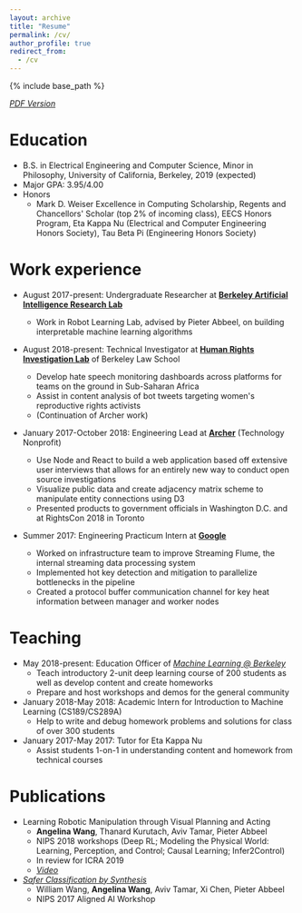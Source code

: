 ```yaml
---
layout: archive
title: "Resume"
permalink: /cv/
author_profile: true
redirect_from:
  - /cv
---
```


{% include base_path %}

[*PDF Version*](http://angelina-wang.github.io/files/resume.pdf)

Education
======
* B.S. in Electrical Engineering and Computer Science, Minor in Philosophy, University of California, Berkeley, 2019 (expected)
* Major GPA: 3.95/4.00
* Honors
  * Mark D. Weiser Excellence in Computing Scholarship, Regents and Chancellors' Scholar (top 2% of incoming class), EECS Honors Program, Eta Kappa Nu (Electrical and Computer Engineering Honors Society), Tau Beta Pi (Engineering Honors Society)

Work experience
======
* August 2017-present: Undergraduate Researcher at [**Berkeley Artificial Intelligence Research Lab**](http://bair.berkeley.edu)
  * Work in Robot Learning Lab, advised by Pieter Abbeel, on building interpretable machine learning algorithms

* August 2018-present: Technical Investigator at [**Human Rights Investigation Lab**](https://www.law.berkeley.edu/research/human-rights-center/programs/technology/human-rights-investigations-lab-internships/) of Berkeley Law School
  * Develop hate speech monitoring dashboards across platforms for teams on the ground in Sub-Saharan Africa
  * Assist in content analysis of bot tweets targeting women's reproductive rights activists
  * (Continuation of Archer work)

* January 2017-October 2018: Engineering Lead at [**Archer**](https://www.archerimpact.com) (Technology Nonprofit)
  * Use Node and React to build a web application based off extensive user interviews that allows for an entirely new way to conduct open source investigations
  * Visualize public data and create adjacency matrix scheme to manipulate entity connections using D3
  * Presented products to government officials in Washington D.C. and at RightsCon 2018 in Toronto

* Summer 2017: Engineering Practicum Intern at [**Google**](https://www.google.com)
  * Worked on infrastructure team to improve Streaming Flume, the internal streaming data processing system
  * Implemented hot key detection and mitigation to parallelize bottlenecks in the pipeline
  * Created a protocol buffer communication channel for key heat information between manager and worker nodes

Teaching
=======
* May 2018-present: Education Officer of [*Machine Learning @ Berkeley*](https://ml.berkeley.edu/)
  * Teach introductory 2-unit deep learning course of 200 students as well as develop content and create homeworks
  * Prepare and host workshops and demos for the general community
* January 2018-May 2018: Academic Intern for Introduction to Machine Learning (CS189/CS289A)
  * Help to write and debug homework problems and solutions for class of over 300 students
* January 2017-May 2017: Tutor for Eta Kappa Nu
  * Assist students 1-on-1 in understanding content and homework from technical courses

<!-- Extracurriculars
=======
* Academic Intern for Introduction to Machine Learning (CS189/CS289A)
* Member of [*Machine Learning @ Berkeley*](https://ml.berkeley.edu/) -->

<!-- 
Skills
======
* Skill 1
* Skill 2
  * Sub-skill 2.1
  * Sub-skill 2.2
  * Sub-skill 2.3
* Skill 3 -->

Publications
======
* Learning Robotic Manipulation through Visual Planning and Acting
  * **Angelina Wang**, Thanard Kurutach, Aviv Tamar, Pieter Abbeel
  * NIPS 2018 workshops (Deep RL; Modeling the Physical World: Learning, Perception, and Control; Causal Learning; Infer2Control)
  * In review for ICRA 2019
  * [*Video*](https://tinyurl.com/visualplanningacting)
* [*Safer Classification by Synthesis*](https://arxiv.org/abs/1711.08534)
  * William Wang, **Angelina Wang**, Aviv Tamar, Xi Chen, Pieter Abbeel
  * NIPS 2017 Aligned AI Workshop

<!--   <ul>{% for post in site.publications %}
    {% include archive-single-cv.html %}
  {% endfor %}</ul> -->
  
<!-- Talks
======
  <ul>{% for post in site.talks %}
    {% include archive-single-talk-cv.html %}
  {% endfor %}</ul>
  
Teaching
======
  <ul>{% for post in site.teaching %}
    {% include archive-single-cv.html %}
  {% endfor %}</ul>
  
Service and leadership
======
* Currently signed in to 43 different slack teams -->

